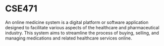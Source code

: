 # CSE471
An online medicine system is a digital platform or software application designed to facilitate various aspects of the healthcare and pharmaceutical industry. This system aims to streamline the process of buying, selling, and managing medications and related healthcare services online. 
